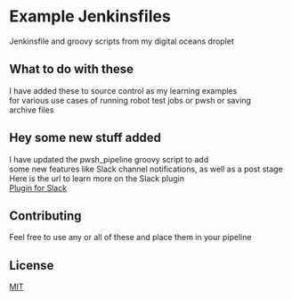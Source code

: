 # Example Jenkinsfiles

Jenkinsfile and groovy scripts from my digital oceans droplet

## What to do with these
I have added these to source control as my learning examples  
for various use cases of running robot test jobs or pwsh or saving  
archive files

## Hey some new stuff added  
I have updated the pwsh_pipeline groovy script to add  
some new features like Slack channel notifications, as well as a post stage  
Here is the url to learn more on the Slack plugin  
[Plugin for Slack](https://plugins.jenkins.io/slack/)  

## Contributing
Feel free to use any or all of these and place them in your pipeline  

## License
[MIT](https://choosealicense.com/licenses/mit/)
